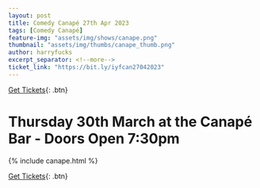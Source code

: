 ```yaml
---
layout: post
title: Comedy Canapé 27th Apr 2023
tags: [Comedy Canapé]
feature-img: "assets/img/shows/canape.png"
thumbnail: "assets/img/thumbs/canape_thumb.png"
author: harryfucks
excerpt_separator: <!--more-->
ticket_link: "https://bit.ly/iyfcan27042023"
---
```


[Get Tickets]({{page.ticket_link}}){: .btn}

# Thursday 30th March at the Canapé Bar - Doors Open 7:30pm

{% include canape.html %}

[Get Tickets]({{page.ticket_link}}){: .btn}
